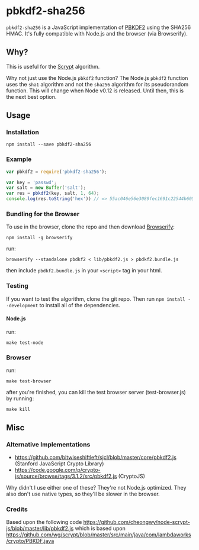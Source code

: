pbkdf2-sha256
=============

`pbkdf2-sha256` is a JavaScript implementation of [PBKDF2](http://en.wikipedia.org/wiki/PBKDF2) using the SHA256 HMAC. It's fully compatible with Node.js and the browser (via Browserify).


Why?
----

This is useful for the [Scrypt](http://en.wikipedia.org/wiki/Scrypt) algorithm.

Why not just use the Node.js `pbkdf2` function? The Node.js `pbkdf2` function uses the `sha1` algorithm and not the `sha256` algorithm for its pseudorandom function. This will change when Node v0.12 is released. Until then, this is the next best option.



Usage
-----

### Installation

    npm install --save pbkdf2-sha256

### Example

```js
var pbkdf2 = require('pbkdf2-sha256');

var key = 'passwd';
var salt = new Buffer('salt');
var res = pbkdf2(key, salt, 1, 64);
console.log(res.toString('hex')) // => 55ac046e56e3089fec1691c22544b605f94185216dde0465e68b9d57c20dacbc49ca9cccf179b645991664b39d77ef317c71b845b1e30bd509112041d3a19783
```

### Bundling for the Browser

To use in the browser, clone the repo and then download [Browserify](https://github.com/substack/node-browserify):

    npm install -g browserify

run:

    browserify --standalone pbdkf2 < lib/pbkdf2.js > pbdkf2.bundle.js

then include `pbdkf2.bundle.js` in your `<script>` tag in your html. 


### Testing

If you want to test the algorithm, clone the git repo. Then run `npm install --development` to install all of the dependencies.

#### Node.js

run:

    make test-node

### Browser

run:

    make test-browser

after you're finished, you can kill the test browser server (test-browser.js) by running:

    make kill



Misc
----

### Alternative Implementations

- https://github.com/bitwiseshiftleft/sjcl/blob/master/core/pbkdf2.js (Stanford JavaScript Crypto Library)
- https://code.google.com/p/crypto-js/source/browse/tags/3.1.2/src/pbkdf2.js (CryptoJS)

Why didn't I use either one of these? They're not Node.js optimized. They also don't use native types, so they'll be slower in the browser.


### Credits

Based upon the following code https://github.com/cheongwy/node-scrypt-js/blob/master/lib/pbkdf2.js which is based upon https://github.com/wg/scrypt/blob/master/src/main/java/com/lambdaworks/crypto/PBKDF.java

